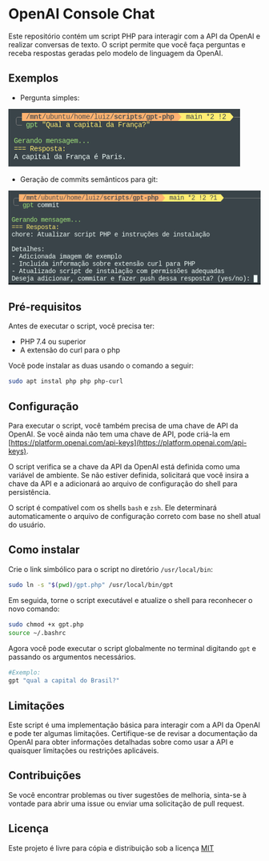# OpenAI Console Chat

Este repositório contém um script PHP para interagir com a API da OpenAI e realizar conversas de texto. O script permite que você faça perguntas e receba respostas geradas pelo modelo de linguagem da OpenAI.

## Exemplos

- Pergunta simples:

![imagem exemplo](example.png)

- Geração de commits semânticos para git:

![imagem exemplo](commit.png)

## Pré-requisitos

Antes de executar o script, você precisa ter:
- PHP 7.4 ou superior
- A extensão do curl para o php

Você pode instalar as duas usando o comando a seguir:
```bash
sudo apt instal php php php-curl
```

## Configuração
Para executar o script, você também precisa de uma chave de API da OpenAI. Se você ainda não tem uma chave de API, pode criá-la em [https://platform.openai.com/api-keys](https://platform.openai.com/api-keys).

O script verifica se a chave da API da OpenAI está definida como uma variável de ambiente. Se não estiver definida, solicitará que você insira a chave da API e a adicionará ao arquivo de configuração do shell para persistência.

O script é compatível com os shells `bash` e `zsh`. Ele determinará automaticamente o arquivo de configuração correto com base no shell atual do usuário.

## Como instalar

Crie o link simbólico para o script no diretório `/usr/local/bin`:
```bash
sudo ln -s "$(pwd)/gpt.php" /usr/local/bin/gpt
```

Em seguida, torne o script executável e atualize o shell para reconhecer o novo comando:
```bash
sudo chmod +x gpt.php
source ~/.bashrc
```

Agora você pode executar o script globalmente no terminal digitando `gpt` e passando os argumentos necessários.
```bash
#Exemplo:
gpt "qual a capital do Brasil?"
```

## Limitações

Este script é uma implementação básica para interagir com a API da OpenAI e pode ter algumas limitações. Certifique-se de revisar a documentação da OpenAI para obter informações detalhadas sobre como usar a API e quaisquer limitações ou restrições aplicáveis.

## Contribuições

Se você encontrar problemas ou tiver sugestões de melhoria, sinta-se à vontade para abrir uma issue ou enviar uma solicitação de pull request.

## Licença

Este projeto é livre para cópia e distribuição sob a licença [MIT](LICENSE)

